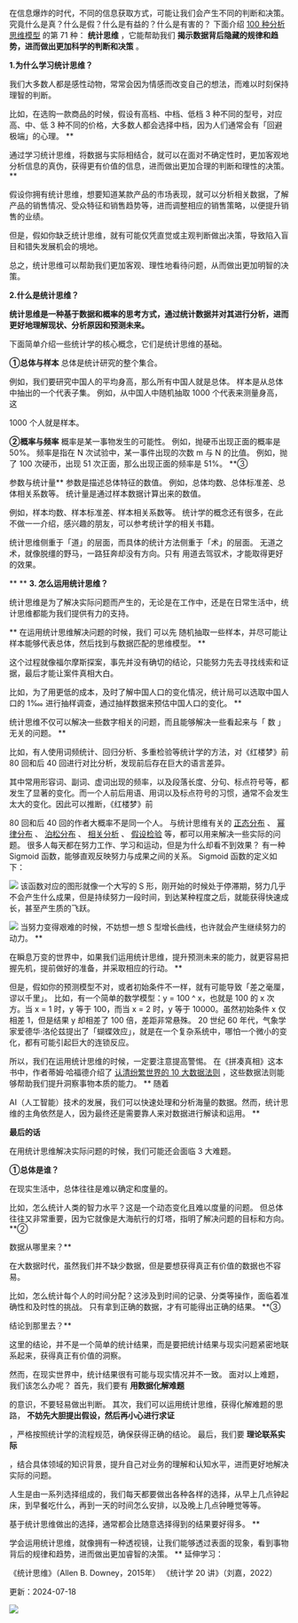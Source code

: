 在信息爆炸的时代，不同的信息获取方式，可能让我们会产生不同的判断和决策。  究竟什么是真？什么是假？什么是有益的？什么是有害的？  下面介绍 [100 种分析思维模型](https://mp.weixin.qq.com/mp/appmsgalbum?__biz=MzA4ODE2OTIxMw==&action=getalbum&album_id=1701638273011351554#wechat_redirect) 的第 71 种： **统计思维** ，它能帮助我们 **揭示数据背后隐藏的规律和趋势，进而做出更加科学的判断和决策** 。

**1.为什么学习统计思维？**

 我们大多数人都是感性动物，常常会因为情感而改变自己的想法，而难以时刻保持理智的判断。

比如，在选购一款商品的时候，假设有高档、中档、低档 3 种不同的型号，对应高、中、低 3 种不同的价格，大多数人都会选择中档，因为人们通常会有「回避极端」的心理。  **

通过学习统计思维，将数据与实际相结合，就可以在面对不确定性时，更加客观地分析信息的真伪，获得更有价值的信息，进而做出更加合理的判断和理性的决策。  **

假设你拥有统计思维，想要知道某款产品的市场表现，就可以分析相关数据，了解产品的销售情况、受众特征和销售趋势等，进而调整相应的销售策略，以便提升销售的业绩。

但是，假如你缺乏统计思维，就有可能仅凭直觉或主观判断做出决策，导致陷入盲目和错失发展机会的境地。

总之，统计思维可以帮助我们更加客观、理性地看待问题，从而做出更加明智的决策。

**2.什么是统计思维？**

**统计思维是一种基于数据和概率的思考方式，通过统计数据并对其进行分析，进而更好地理解现状、分析原因和预测未来。**

下面简单介绍一些统计学的核心概念，它们是统计思维的基础。 

**①总体与样本** 总体是统计研究的整个集合。

例如，我们要研究中国人的平均身高，那么所有中国人就是总体。  样本是从总体中抽出的一个代表子集。  例如，从中国人中随机抽取 1000 个代表来测量身高，这

1000 个人就是样本。 

**②概率与频率** 概率是某一事物发生的可能性。  例如，抛硬币出现正面的概率是 50%。  频率是指在 N 次试验中，某一事件出现的次数 m 与 N 的比值。  例如，抛了 100 次硬币，出现 51 次正面，那么出现正面的频率是 51%。  **③

参数与统计量** 参数是描述总体特征的数值。  例如，总体均数、总体标准差、总体相关系数等。  统计量是通过样本数据计算出来的数值。

例如，样本均数、样本标准差、样本相关系数等。  统计学的概念还有很多，在此不做一一介绍，感兴趣的朋友，可以参考统计学的相关书籍。

统计思维侧重于「道」的层面，而具体的统计方法侧重于「术」的层面。  无道之术，就像脱缰的野马，一路狂奔却没有方向。只有  用道去驾驭术，才能取得更好的效果。

** ** **3. 怎么运用统计思维？**

 统计思维是为了解决实际问题而产生的，无论是在工作中，还是在日常生活中，统计思维都能为我们提供有力的支持。

** 在运用统计思维解决问题的时候，我们  可以先  随机抽取一些样本，并尽可能让样本能够代表总体，然后找到与数据匹配的思维模型。  **

这个过程就像福尔摩斯探案，事先并没有确切的结论，只能努力先去寻找线索和证据，最后才能让案件真相大白。

比如，为了用更低的成本，及时了解中国人口的变化情况，统计局可以选取中国人口的 1‱ 进行抽样调查，通过抽样数据来预估中国人口的变化。  **

统计思维不仅可以解决一些数字相关的问题，而且能够解决一些看起来与「  数  」无关的问题。  **

比如，有人使用词频统计、回归分析、多重检验等统计学的方法，对《红楼梦》前 80 回和后 40 回进行对比分析，发现前后存在巨大的语言差异。

其中常用形容词、副词、虚词出现的频率，以及段落长度、分句、标点符号等，都发生了显著的变化。而一个人前后用语、用词以及标点符号的习惯，通常不会发生太大的变化。因此可以推断，《红楼梦》前

80 回和后 40 回的作者大概率不是同一个人。  与统计思维有关的 [正态分布](https://mp.weixin.qq.com/s?__biz=MzA4ODE2OTIxMw==&mid=2653477503&idx=1&sn=49d9b1e1355358a85a3ae15198ff2757&scene=21#wechat_redirect) 、 [幂律分布](https://mp.weixin.qq.com/s?__biz=MzA4ODE2OTIxMw==&mid=2653477556&idx=1&sn=d2642afe4a49f020d73cc73b07b075a1&scene=21#wechat_redirect) 、 [泊松分布](https://mp.weixin.qq.com/s?__biz=MzA4ODE2OTIxMw==&mid=2653481775&idx=1&sn=33b68b6fda59248f0f65384c26a417f4&scene=21#wechat_redirect) 、 [相关分析](https://mp.weixin.qq.com/s?__biz=MzA4ODE2OTIxMw==&mid=2653477819&idx=1&sn=b8aabdb1e2511fe5829bb75880036be4&scene=21#wechat_redirect) 、 [假设检验](https://mp.weixin.qq.com/s?__biz=MzA4ODE2OTIxMw==&mid=2653478244&idx=1&sn=691c8217e968c942e8a9a3ea4e5ad730&scene=21#wechat_redirect) 等，都可以用来解决一些实际的问题。  很多人每天都在努力工作、学习和运动，但是为什么却看不到效果？  有一种 Sigmoid 函数，能够直观反映努力与成果之间的关系。  Sigmoid 函数的定义如下：

![](https://mmbiz.qpic.cn/mmbiz_png/giaycic3UNwo3O8tqf7N3WR3XOMQwrzOydxIRuPt7NJoXQ2h34DXsJXyOYY1SNCTSiaa5LSF45yzhR9ZRmHxGsMww/640?wx_fmt=png) 该函数对应的图形就像一个大写的 S 形，刚开始的时候处于停滞期，努力几乎不会产生什么成果，但是持续努力一段时间，到达某种程度之后，就能获得快速成长，甚至产生质的飞跃。

![](https://mmbiz.qpic.cn/mmbiz_png/giaycic3UNwo3O8tqf7N3WR3XOMQwrzOydibJCI41CCzKZUtZB8Bicibia49Pr88p9MMYsf3lKeXJN2YbR9hiaD10eB4g/640?wx_fmt=png) 当努力变得艰难的时候，不妨想一想 S 型增长曲线，也许就会产生继续努力的动力。  **

在瞬息万变的世界中，如果我们运用统计思维，提升预测未来的能力，就更容易把握先机，提前做好的准备，并采取相应的行动。  **

但是，假如你的预测模型不对，或者初始条件不一样，就有可能导致「差之毫厘，谬以千里」。  比如，有一个简单的数学模型：y = 100 ^ x，也就是 100 的 x 次方。当 x = 1 时，y 等于 100，而当 x = 2 时，y 等于 10000。虽然初始条件 x 仅相差 1，但是结果 y 却相差了 100 倍，差距非常悬殊。  20 世纪 60 年代，气象学家爱德华·洛伦兹提出了「蝴蝶效应」，就是在一个复杂系统中，哪怕一个微小的变化，都有可能引起巨大的连锁反应。

所以，我们在运用统计思维的时候，一定要注意提高警惕。  在《拼凑真相》这本书中，作者蒂姆·哈福德介绍了 [认清纷繁世界的 10 大数据法则](https://mp.weixin.qq.com/s?__biz=MzA4ODE2OTIxMw==&mid=2653480907&idx=1&sn=de8221d0aac4e195d8ffb81c5de2251c&scene=21#wechat_redirect) ，这些数据法则能够帮助我们提升洞察事物本质的能力。  ** 随着

AI（人工智能）技术的发展，我们可以快速处理和分析海量的数据。然而，统计思维的主角依然是人，因为最终还是需要靠人来对数据进行解读和运用。  **

**最后的话**

 在用统计思维解决实际问题的时候，我们可能还会面临 3 大难题。 

**①总体是谁？**

 在现实生活中，总体往往是难以确定和度量的。

比如，怎么统计人类的智力水平？这是一个动态变化且难以度量的问题。  但总体往往又非常重要，因为它就像是大海航行的灯塔，指明了解决问题的目标和方向。  **②

数据从哪里来？**

 在大数据时代，虽然我们并不缺少数据，但是要想获得真正有价值的数据也不容易。

比如，怎么统计每个人的时间分配？这涉及到时间的记录、分类等操作，面临着准确性和及时性的挑战。  只有拿到正确的数据，才有可能得出正确的结果。  **③

结论到那里去？**

 这里的结论，并不是一个简单的统计结果，而是要把统计结果与现实问题紧密地联系起来，获得真正有价值的洞察。

然而，在现实世界中，统计结果很有可能与现实情况并不一致。  面对以上难题，我们该怎么办呢？  首先，我们要有 **用数据化解难题**

的意识，不要轻易做出判断。  其次，我们可以运用统计思维，获得化解难题的思路， **不妨先大胆提出假设，然后再小心进行求证**

，严格按照统计学的流程规范，确保获得正确的结论。  最后，我们要 **理论联系实际**

，结合具体领域的知识背景，提升自己对业务的理解和认知水平，进而更好地解决实际的问题。

人生是由一系列选择组成的，我们每天都要做出各种各样的选择，从早上几点钟起床，到早餐吃什么，再到一天的时间怎么安排，以及晚上几点钟睡觉等等。

基于统计思维做出的选择，通常都会比随意选择得到的结果要好得多。  **

学会运用统计思维，就像拥有一种透视镜，让我们能够透过表面的现象，看到事物背后的规律和趋势，进而做出更加睿智的决策。  ** 延伸学习：

《统计思维》（Allen B. Downey，2015年）  《统计学 20 讲》（刘嘉，2022）

更新：2024-07-18

![](https://visitor-badge.laobi.icu/badge?page_id=sjhfx.linji&left_text=PageViews&right_color=%2300589F)